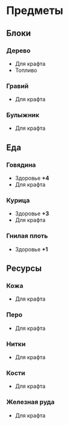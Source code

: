 # Предметы

## Блоки

### Дерево

* Для крафта
* Топливо

### Гравий

* Для крафта

### Булыжник

* Для крафта

## Еда

### Говядина

* Здоровье **+4**
* Для крафта

### Курица

* Здоровье **+3**
* Для крафта

### Гнилая плоть

* Здоровье **+1**

## Ресурсы

### Кожа
* Для крафта

### Перо
* Для крафта

### Нитки
* Для крафта

### Кости
* Для крафта

### Железная руда
* Для крафта